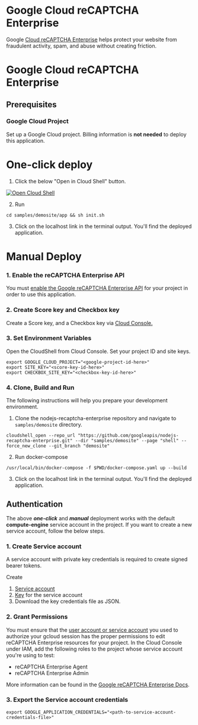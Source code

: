 # Google Cloud reCAPTCHA Enterprise

Google [Cloud reCAPTCHA Enterprise](https://cloud.google.com/recaptcha-enterprise) helps protect your website from fraudulent activity, spam, and abuse without creating friction.

# Google Cloud reCAPTCHA Enterprise

## Prerequisites

### Google Cloud Project

Set up a Google Cloud project. 
Billing information is **not needed** to deploy this application.

# One-click deploy

1. Click the below "Open in Cloud Shell" button.

<a href="https://shell.cloud.google.com/cloudshell/editor?cloudshell_git_repo=https://github.com/googleapis/nodejs-recaptcha-enterprise&cloudshell_git_branch=demosite">
<img alt="Open Cloud Shell" src ="http://gstatic.com/cloudssh/images/open-btn.png"></a>

2. Run
```
cd samples/demosite/app && sh init.sh
```

3. Click on the localhost link in the terminal output. You'll find the deployed application.


# Manual Deploy

### 1. Enable the reCAPTCHA Enterprise API

You must [enable the Google reCAPTCHA Enterprise API](https://console.cloud.google.com/flows/enableapi?apiid=recaptchaenterprise.googleapis.com) for your project in order to use this application.

### 2. Create Score key and Checkbox key

Create a Score key, and a Checkbox key via [Cloud Console.](https://console.cloud.google.com/security/recaptcha)

### 3. Set Environment Variables

Open the CloudShell from Cloud Console.
Set your project ID and site keys.

```angular2html
export GOOGLE_CLOUD_PROJECT="<google-project-id-here>"
export SITE_KEY="<score-key-id-here>"
export CHECKBOX_SITE_KEY="<checkbox-key-id-here>"
```

### 4. Clone, Build and Run

The following instructions will help you prepare your development environment.


1. Clone the nodejs-recaptcha-enterprise repository and navigate to ```samples/demosite``` directory.

```
cloudshell_open --repo_url "https://github.com/googleapis/nodejs-recaptcha-enterprise.git" --dir "samples/demosite" --page "shell" --force_new_clone --git_branch "demosite"
```

2. Run docker-compose

```
/usr/local/bin/docker-compose -f $PWD/docker-compose.yaml up --build
```

3. Click on the localhost link in the terminal output. You'll find the deployed application.

## Authentication

The above _**one-click**_ and _**manual**_ deployment works with the default **compute-engine** service account in the project. 
If you want to create a new service account, follow the below steps.

### 1. Create Service account

A service account with private key credentials is required to create signed bearer tokens.

Create
1. [Service account](https://console.cloud.google.com/iam-admin/serviceaccounts/create)
2. [Key](https://cloud.google.com/iam/docs/creating-managing-service-account-keys#iam-service-account-keys-create-console) for the service account
3. Download the key credentials file as JSON.

### 2. Grant Permissions

You must ensure that the [user account or service account](https://cloud.google.com/iam/docs/service-accounts#differences_between_a_service_account_and_a_user_account) you used to authorize your gcloud session has the proper permissions to edit reCAPTCHA Enterprise resources for your project. In the Cloud Console under IAM, add the following roles to the project whose service account you're using to test:

* reCAPTCHA Enterprise Agent
* reCAPTCHA Enterprise Admin

More information can be found in the [Google reCAPTCHA Enterprise Docs](https://cloud.google.com/recaptcha-enterprise/docs/access-control#rbac_iam).

### 3. Export the Service account credentials

```angular2html
export GOOGLE_APPLICATION_CREDENTIALS="<path-to-service-account-credentials-file>"
```